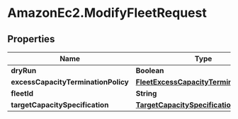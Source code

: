 # AmazonEc2.ModifyFleetRequest

## Properties

Name | Type | Description | Notes
------------ | ------------- | ------------- | -------------
**dryRun** | **Boolean** |  | [optional] 
**excessCapacityTerminationPolicy** | [**FleetExcessCapacityTerminationPolicy**](FleetExcessCapacityTerminationPolicy.md) |  | [optional] 
**fleetId** | **String** |  | 
**targetCapacitySpecification** | [**TargetCapacitySpecificationRequest**](TargetCapacitySpecificationRequest.md) |  | 


